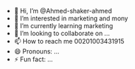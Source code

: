 - 👋 Hi, I’m @Ahmed-shaker-ahmed
- 👀 I’m interested in marketing and mony
- 🌱 I’m currently learning marketing 
- 💞️ I’m looking to collaborate on ...
- 📫 How to reach me 00201003431915
- 😄 Pronouns: ...
- ⚡ Fun fact: ...

<!---
Ahmed-shaker-ahmed/Ahmed-shaker-ahmed is a ✨ special ✨ repository because its `README.md` (this file) appears on your GitHub profile.
You can click the Preview link to take a look at your changes.
--->
